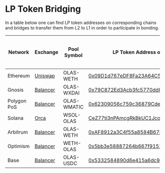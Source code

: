 # LP Token Bridging

In a table below one can find LP token addresses on corresponding chains and bridges to transfer them from L2 to L1
in order to participate in bonding.

| Network     | Exchange                                                                                                                   | Pool Symbol | LP Token Address on Native Chain                                                                                                  | Bridged LP Token Address on Ethereum                                                                                | Bridge (OLAS from Chain to Ethereum)                                   |
|-------------|----------------------------------------------------------------------------------------------------------------------------|-------------|-----------------------------------------------------------------------------------------------------------------------------------|---------------------------------------------------------------------------------------------------------------------|------------------------------------------------------------------------|
| Ethereum    | [Uniswap](https://app.uniswap.org/swap?inputCurrency=ETH&outputCurrency=0x0001a500a6b18995b03f44bb040a5ffc28e45cb0)        | OLAS-WETH   | [0x09D1d767eDF8Fa23A64C51fa559E0688E526812F](https://etherscan.io/token/0x09d1d767edf8fa23a64c51fa559e0688e526812f)               | N/A                                                                                                                 | N/A                                                                    |
| Gnosis      | [Balancer](https://app.balancer.fi/#/gnosis-chain/pool/0x79c872ed3acb3fc5770dd8a0cd9cd5db3b3ac985000200000000000000000067) | OLAS-WXDAI  | [0x79C872Ed3Acb3fc5770dd8a0cD9Cd5dB3B3Ac985](https://gnosisscan.io/token/0x79c872ed3acb3fc5770dd8a0cd9cd5db3b3ac985)              | [0x27df632fd0dcf191C418c803801D521cd579F18e](https://etherscan.io/token/0x27df632fd0dcf191c418c803801d521cd579f18e) | [OmniBridge](https://omni.gnosischain.com/bridge)                      |
| Polygon PoS | [Balancer](https://app.balancer.fi/#/polygon/pool/0x62309056c759c36879cde93693e7903bf415e4bc000200000000000000000d5f)      | OLAS-WMATIC | [0x62309056c759c36879Cde93693E7903bF415E4Bc](https://polygonscan.com/token/0x62309056c759c36879cde93693e7903bf415e4bc)            | [0xf9825A563222f9eFC81e369311DAdb13D68e60a4](https://etherscan.io/token/0xf9825A563222f9eFC81e369311DAdb13D68e60a4) | [Wormhole Portal](https://portalbridge.com/advanced-tools/#/transfer)  |
| Solana      | [Orca](https://www.orca.so/liquidity?address=5dMKUYJDsjZkAD3wiV3ViQkuq9pSmWQ5eAzcQLtDnUT3)                                 | WSOL-OLAS       | [CeZ77ti3nPAmcgRkBkUC1JcoAhR8jRti2DHaCcuyUnzR](https://solscan.io/token/CeZ77ti3nPAmcgRkBkUC1JcoAhR8jRti2DHaCcuyUnzR)                                                         | [0x3685B8cC36B8df09ED9E81C1690100306bF23E04](https://etherscan.io/address/0x3685b8cc36b8df09ed9e81c1690100306bf23e04)                                                                                                                | [Wormhole Portal](https://portalbridge.com/advanced-tools/#/transfer)  |
| Arbitrum    | [Balancer](https://app.balancer.fi/#/arbitrum/pool/0xaf8912a3c4f55a8584b67df30ee0ddf0e60e01f80002000000000000000004fc)     | OLAS-WETH   | [0xAF8912a3C4f55a8584B67DF30ee0dDf0e60e01f8](https://arbiscan.io/token/0xaf8912a3c4f55a8584b67df30ee0ddf0e60e01f8)                | [0x36B203Cb3086269f005a4b987772452243c0767f](https://etherscan.io/token/0x36B203Cb3086269f005a4b987772452243c0767f) | [Wormhole Portal](https://portalbridge.com/advanced-tools/#/transfer)  |
| Optimism    | [Balancer](https://app.balancer.fi/#/optimism/pool/0x5bb3e58887264b667f915130fd04bbb56116c27800020000000000000000012a)     | WETH-OLAS   | [0x5bb3e58887264b667f915130fd04bbb56116c278](https://optimistic.etherscan.io//address/0x5bb3e58887264b667f915130fd04bbb56116c278) | [0x2FD007a534eB7527b535a1DF35aba6bD2a8b660F](https://etherscan.io/token/0x2FD007a534eB7527b535a1DF35aba6bD2a8b660F) | [Wormhole Portal](https://portalbridge.com/advanced-tools/#/transfer)  |
| Base        | [Balancer](https://app.balancer.fi/#/base/pool/0x5332584890d6e415a6dc910254d6430b8aab7e69000200000000000000000103)     | OLAS-USDC   | [0x5332584890d6e415a6dc910254d6430b8aab7e69](https://basescan.org/address/0x5332584890d6e415a6dc910254d6430b8aab7e69)             | [0x9946d6FD1210D85EC613Ca956F142D911C97a074](https://etherscan.io/token/0x9946d6FD1210D85EC613Ca956F142D911C97a074) | [Wormhole Portal](https://portalbridge.com/advanced-tools/#/transfer)  |